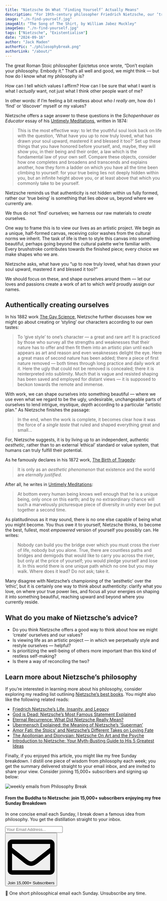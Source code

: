 ```yaml
---
title: "Nietzsche On What ‘Finding Yourself’ Actually Means"
description: "For 19th-century philosopher Friedrich Nietzsche, our ‘true selves’ are not hidden within us: they are something ever above us, something we must actively work towards. Here’s his sage advice for how we can authentically ‘become’ ourselves."
image: "./n-find-yourself.jpg"
imageAlt: "The Song of The Shirt, by William Jabez Muckley"
imageSeo: "./n-find-yourself.jpg"
tags: ["Nietzsche", "Existentialism"]
date: "2024-09-16"
author: "Jack Maden"
authorPic: "./philosophybreak.png"
authorLink: "/about/"
---
```


<span class="big-letter">T</span>he great Roman Stoic philosopher Epictetus once wrote, “Don’t explain your philosophy. Embody it.” That’s all well and good, we might think — but how do I know what my philosophy is? 

How can I tell which values I affirm? How can I be sure that what I want is what I _actually_ want, not just what I think other people want of me?

In other words: if I’m feeling a bit restless about _who I really am_, how do I ‘find’ or ‘discover’ myself or my values? 

Nietzsche offers a sage answer to these questions in the _Schopenhauer as Educator_ essay of his <a target="_blank" rel="noopener noreferrer sponsored" href="https://amzn.to/4gzn4RQ">Untimely Meditations</a>, written in 1874:

>This is the most effective way: to let the youthful soul look back on life with the question, ‘What have you up to now truly loved, what has drawn your soul upward, mastered it and blessed it too?’ Set up these things that you have honored before yourself, and, maybe, they will show you, in their being and their order, a law which is the fundamental law of your own self. Compare these objects, consider how one completes and broadens and transcends and explains another, how they form a ladder on which you have all the time been climbing to yourself: for your true being lies not deeply hidden within you, but an infinite height above you, or at least above that which you commonly take to be yourself.

Nietzsche reminds us that authenticity is not hidden within us fully formed, rather our ‘true being’ is something that lies _above_ us, beyond where we currently are.

We thus do not ‘find’ ourselves; we harness our raw materials to _create_ ourselves.

One way to frame this is to view our lives as an artistic project. We begin as a unique, half-formed canvas, receiving color washes from the cultural norms we inherit. The task of life is then to style this canvas into something beautiful, perhaps going beyond the cultural palette we’re familiar with. Every brushstroke contributes towards the finished piece; every choice we make shapes who we are.

Nietzsche asks, what have you “up to now truly loved, what has drawn your soul upward, mastered it and blessed it too?”

We should focus on these, and shape ourselves around them — let our loves and passions create a work of art to which we’d proudly assign our names.

## Authentically creating ourselves

<span class="big-letter">I</span>n his 1882 work <a target="_blank" rel="noopener noreferrer sponsored" href="https://amzn.to/4gmyNmC">The Gay Science</a>, Nietzsche further discusses how we might go about creating or ‘styling’ our characters according to our own tastes:

>To ‘give style’ to one’s character — a great and rare art! It is practiced by those who survey all the strengths and weaknesses that their nature has to offer and then fit them into an artistic plan until each appears as art and reason and even weaknesses delight the eye. Here a great mass of second nature has been added; there a piece of first nature removed — both times through long practice and daily work at it. Here the ugly that could not be removed is concealed; there it is reinterpreted into sublimity. Much that is vague and resisted shaping has been saved and employed for distant views — it is supposed to beckon towards the remote and immense.

With work, we can shape ourselves into something beautiful — where we use even what we regard to be the ugly, undesirable, unchangeable parts of ourselves to lend intrigue, mystique, _depth_ according to a particular “artistic plan.” As Nietzsche finishes the passage:

>In the end, when the work is complete, it becomes clear how it was the force of a _single taste_ that ruled and shaped everything great and small…

For, Nietzsche suggests, it is by living up to an independent, authentic _aesthetic_, rather than to an external ‘ethical’ standard or value system, that humans can truly fulfill their potential.

As he famously declares in his 1872 work, <a target="_blank" rel="noopener noreferrer sponsored" href="https://amzn.to/3Xs9HtI">The Birth of Tragedy</a>:

>It is only as an _aesthetic phenomenon_ that existence and the world are _eternally justified_.

After all, he writes in <a target="_blank" rel="noopener noreferrer sponsored" href="https://amzn.to/4gzn4RQ">Untimely Meditations</a>:

>At bottom every human being knows well enough that he is a unique being, only once on this earth; and by no extraordinary chance will such a marvelously picturesque piece of diversity in unity ever be put together a second time.

As platitudinous as it may sound, there is no one else capable of being what you might become. You thus owe it to yourself, Nietzsche thinks, to become the best, fullest, most _empowered_ version of yourself you possibly can. He writes:

>Nobody can build you the bridge over which you must cross the river of life, nobody but you alone. True, there are countless paths and bridges and demigods that would like to carry you across the river, but only at the price of yourself; you would pledge yourself and lose it. In this world there is one unique path which no one but you may walk. Where does it lead? Do not ask; take it.

Many disagree with Nietzsche’s championing of the ‘aesthetic’ over the ‘ethic’, but it is certainly one way to think about authenticity: clarify what you love, on where your true power lies, and focus all your energies on shaping it into something beautiful, reaching upward and beyond where you currently reside.

## What do you make of Nietzsche’s advice?

- Do you think Nietzsche offers a good way to think about how we might ‘create’ ourselves and our values?
- Is viewing life as an artistic project — in which we perpetually style and restyle ourselves — helpful?
- Is prioritizing the well-being of others more important than this kind of restless self-making?
- Is there a way of reconciling the two?

## Learn more about Nietzsche’s philosophy

<span class="big-letter">I</span>f you’re interested in learning more about his philosophy, consider exploring my reading list outlining [Nietzsche’s best books](/reading-lists/friedrich-nietzsche/). You might also like the following related reads:

- [Friedrich Nietzsche’s Life, Insanity, and Legacy](/articles/friedrich-nietzsches-life-insanity-and-legacy/)
- [God is Dead: Nietzsche’s Most Famous Statement Explained](/articles/god-is-dead-nietzsche-famous-statement-explained/)
- [Eternal Recurrence: What Did Nietzsche Really Mean?](/articles/eternal-recurrence-what-did-nietzsche-really-mean/)
- [Übermensch Explained: the Meaning of Nietzsche’s ‘Superman’](/articles/ubermensch-explained-the-meaning-of-nietzsches-superman/)
- [Amor Fati: the Stoics’ and Nietzsche’s Different Takes on Loving Fate](/articles/amor-fati-the-stoics-and-nietzsche-different-takes-on-loving-fate/)
- [The Apollonian and Dionysian: Nietzsche On Art and the Psyche](/articles/apollonian-and-dionysian-nietzsche-on-art-and-the-psyche/)
- [Introduction to Nietzsche: Your Myth-Busting Guide to His 5 Greatest Ideas](/introduction-to-nietzsche/)

Finally, if you enjoyed this article, you might like my free Sunday breakdown. I distill one piece of wisdom from philosophy each week; you get the summary delivered straight to your email inbox, and are invited to share your view. Consider joining 15,000+ subscribers and signing up below:

<!--big subscribe-->
<div class="course-promo darkradial-background subscribe text-center">
    <img src="/static/6313d50bc32799a6c869239128784c7b/e7f7a/weekly-break.webp" alt="weekly emails from Philosophy Break">
    <h4>From the Buddha to Nietzsche: join 15,000+ subscribers enjoying my free Sunday Breakdown</h4>
    <p class="small-grey-font no-mar-bottom">In one concise email each Sunday, I break down a famous idea from philosophy. You get the distillation straight to your inbox.</p>
    <div class="small-pad-top">
        <form action="https://app.convertkit.com/forms/5812400/subscriptions" method="post" data-sv-form="5812400" data-uid="be0e52d3c0" data-format="inline" data-version="6" data-options="{&quot;settings&quot;:{&quot;after_subscribe&quot;:{&quot;action&quot;:&quot;message&quot;,&quot;success_message&quot;:&quot;Thank you, philosopher! Your welcome email will land in your inbox shortly.&quot;,&quot;redirect_url&quot;:&quot;https://philosophybreak.com/thank-you/&quot;},&quot;analytics&quot;:{&quot;google&quot;:null,&quot;fathom&quot;:null,&quot;facebook&quot;:null,&quot;segment&quot;:null,&quot;pinterest&quot;:null,&quot;sparkloop&quot;:null,&quot;googletagmanager&quot;:null},&quot;modal&quot;:{&quot;trigger&quot;:&quot;timer&quot;,&quot;scroll_percentage&quot;:null,&quot;timer&quot;:5,&quot;devices&quot;:&quot;all&quot;,&quot;show_once_every&quot;:15},&quot;powered_by&quot;:{&quot;show&quot;:false,&quot;url&quot;:&quot;https://convertkit.com/features/forms?utm_campaign=poweredby&amp;utm_content=form&amp;utm_medium=referral&amp;utm_source=dynamic&quot;},&quot;recaptcha&quot;:{&quot;enabled&quot;:false},&quot;return_visitor&quot;:{&quot;action&quot;:&quot;show&quot;,&quot;custom_content&quot;:&quot;&quot;},&quot;slide_in&quot;:{&quot;display_in&quot;:&quot;bottom_right&quot;,&quot;trigger&quot;:&quot;timer&quot;,&quot;scroll_percentage&quot;:null,&quot;timer&quot;:5,&quot;devices&quot;:&quot;all&quot;,&quot;show_once_every&quot;:15},&quot;sticky_bar&quot;:{&quot;display_in&quot;:&quot;top&quot;,&quot;trigger&quot;:&quot;timer&quot;,&quot;scroll_percentage&quot;:null,&quot;timer&quot;:5,&quot;devices&quot;:&quot;all&quot;,&quot;show_once_every&quot;:15}},&quot;version&quot;:&quot;6&quot;}" min-width="400 500 600 700 800">
        <div data-style="clean"><ul data-element="errors" data-group="alert"></ul><div data-element="fields" data-stacked="false">
            <div>
                <input name="email_address" aria-label="Your Email Address..." placeholder="Your Email Address..." required type="email" />
            </div>
            <button class="button primary" type="submit" data-element="submit"><div><div></div><div></div><div></div></div><span><svg xmlns="http://www.w3.org/2000/svg" viewBox="0 0 512 512"><path d="M464 64H48C21.49 64 0 85.49 0 112v288c0 26.51 21.49 48 48 48h416c26.51 0 48-21.49 48-48V112c0-26.51-21.49-48-48-48zm0 48v40.805c-22.422 18.259-58.168 46.651-134.587 106.49-16.841 13.247-50.201 45.072-73.413 44.701-23.208.375-56.579-31.459-73.413-44.701C106.18 199.465 70.425 171.067 48 152.805V112h416zM48 400V214.398c22.914 18.251 55.409 43.862 104.938 82.646 21.857 17.205 60.134 55.186 103.062 54.955 42.717.231 80.509-37.199 103.053-54.947 49.528-38.783 82.032-64.401 104.947-82.653V400H48z"/></svg>Join 15,000+ Subscribers</span></button>
            </div>
            </div>
        </form>
        <p class="tiny-mar-top no-mar-bottom review-font">💭 One short philosophical email each Sunday. Unsubscribe any time.</p>
    </div>
</div>